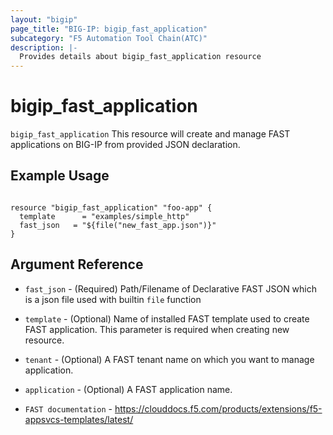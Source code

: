 ```yaml
---
layout: "bigip"
page_title: "BIG-IP: bigip_fast_application"
subcategory: "F5 Automation Tool Chain(ATC)"
description: |-
  Provides details about bigip_fast_application resource
---
```


# bigip_fast_application

`bigip_fast_application` This resource will create and manage FAST applications on BIG-IP from provided JSON declaration. 


## Example Usage


```hcl

resource "bigip_fast_application" "foo-app" {
  template		= "examples/simple_http"
  fast_json   = "${file("new_fast_app.json")}"
}

```      

## Argument Reference


* `fast_json` - (Required) Path/Filename of Declarative FAST JSON which is a json file used with builtin ```file``` function
* `template` - (Optional) Name of installed FAST template used to create FAST application. This parameter is required when creating new resource.
* `tenant` - (Optional) A FAST tenant name on which you want to manage application.
* `application` - (Optional) A FAST application name.



* `FAST documentation` - https://clouddocs.f5.com/products/extensions/f5-appsvcs-templates/latest/